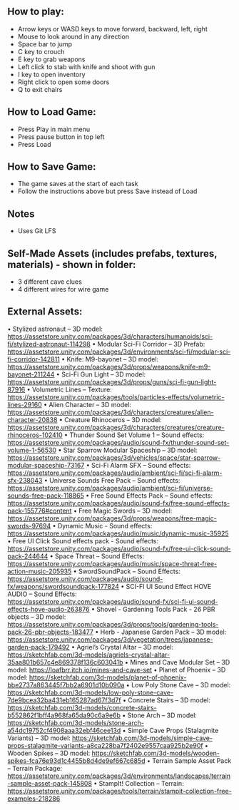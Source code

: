 ## How to play:

- Arrow keys or WASD keys to move forward, backward, left, right
- Mouse to look around in any direction
- Space bar to jump
- C key to crouch
- E key to grab weapons
- Left click to stab with knife and shoot with gun
- I key to open inventory
- Right click to open some doors
- Q to exit chairs

## How to Load Game:

- Press Play in main menu
- Press pause button in top left
- Press Load

## How to Save Game:

- The game saves at the start of each task
- Follow the instructions above but press Save instead of Load

## Notes

- Uses Git LFS

## Self-Made Assets (includes prefabs, textures, materials) - shown in folder:

- 3 different cave clues
- 4 different wires for wire game

## External Assets:

• Stylized astronaut – 3D model: https://assetstore.unity.com/packages/3d/characters/humanoids/sci-fi/stylized-astronaut-114298
• Modular Sci-Fi Corridor – 3D Prefab: https://assetstore.unity.com/packages/3d/environments/sci-fi/modular-sci-fi-corridor-142811
• Knife: M9-bayonet – 3D model: https://assetstore.unity.com/packages/3d/props/weapons/knife-m9-bayonet-211244
• Sci-Fi Gun Light – 3D model: https://assetstore.unity.com/packages/3d/props/guns/sci-fi-gun-light-87916
• Volumetric Lines – Texture: https://assetstore.unity.com/packages/tools/particles-effects/volumetric-lines-29160
• Alien Character – 3D model: https://assetstore.unity.com/packages/3d/characters/creatures/alien-character-20838
• Creature Rhinoceros – 3D model: https://assetstore.unity.com/packages/3d/characters/creatures/creature-rhinoceros-102410
• Thunder Sound Set Volume 1 – Sound effects: https://assetstore.unity.com/packages/audio/sound-fx/thunder-sound-set-volume-1-56530
• Star Sparrow Modular Spaceship – 3D model: https://assetstore.unity.com/packages/3d/vehicles/space/star-sparrow-modular-spaceship-73167
• Sci-Fi Alarm SFX – Sound effects: https://assetstore.unity.com/packages/audio/ambient/sci-fi/sci-fi-alarm-sfx-238043
• Universe Sounds Free Pack – Sound effects: https://assetstore.unity.com/packages/audio/ambient/sci-fi/universe-sounds-free-pack-118865
• Free Sound Effects Pack – Sound effects: https://assetstore.unity.com/packages/audio/sound-fx/free-sound-effects-pack-155776#content
• Free Magic Swords – 3D model: https://assetstore.unity.com/packages/3d/props/weapons/free-magic-swords-97694
• Dynamic Music - Sound effects: https://assetstore.unity.com/packages/audio/music/dynamic-music-35925
• Free UI Click Sound effects pack - Sound effects: https://assetstore.unity.com/packages/audio/sound-fx/free-ui-click-sound-pack-244644
• Space Threat – Sound Effects: https://assetstore.unity.com/packages/audio/music/space-threat-free-action-music-205935
• SwordSoundPack – Sound Effects: https://assetstore.unity.com/packages/audio/sound-fx/weapons/swordsoundpack-177824
• SCI-FI UI Sound Effect HOVE AUDIO – Sound Effects: https://assetstore.unity.com/packages/audio/sound-fx/sci-fi-ui-sound-effects-hove-audio-263876
• Shovel - Gardening Tools Pack - 26 PBR objects – 3D model: https://assetstore.unity.com/packages/3d/props/tools/gardening-tools-pack-26-pbr-objects-183477
• Herb - Japanese Garden Pack – 3D model: https://assetstore.unity.com/packages/3d/vegetation/trees/japanese-garden-pack-179492
• Agriel’s Crystal Altar – 3D model: https://sketchfab.com/3d-models/agriels-crystal-altar-35aa801b657c4e869378f136c603041b
• Mines and Cave Modular Set – 3D model: https://loafbrr.itch.io/mines-and-cave-set
• Planet of Phoenix – 3D model: https://sketchfab.com/3d-models/planet-of-phoenix-bbe2737a863445f7bb2a6901d10b090a
• Low Poly Stone Cave – 3D model: https://sketchfab.com/3d-models/low-poly-stone-cave-7de9bcea32ba431eb165287ad67f3d7f
• Concrete Stairs – 3D model: https://sketchfab.com/3d-models/concrete-stairs-b552862f1bff4a968fa65da90c6a9e6b
• Stone Arch – 3D model: https://sketchfab.com/3d-models/stone-arch-a54dc19752cf4908aaa32ebf46cee13d
• Simple Cave Props (Stalagmite Variants) – 3D model: https://sketchfab.com/3d-models/simple-cave-props-stalagmite-variants-a8ca228ba7f2402e9557caa925b2e90f
• Wooden Spikes – 3D model: https://sketchfab.com/3d-models/wooden-spikes-fca76e93d1c4455b8d4de9ef667c685d
• Terrain Sample Asset Pack – Terrain Package: https://assetstore.unity.com/packages/3d/environments/landscapes/terrain-sample-asset-pack-145808
• StampIt! Collection – Terrain: https://assetstore.unity.com/packages/tools/terrain/stampit-collection-free-examples-218286
